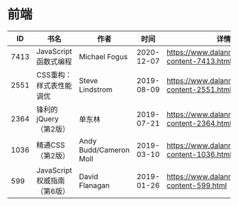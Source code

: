 # 前端

| ID | 书名 | 作者 | 时间 | 详情 | 下载页面 | EPUB下载链接 | MOBI下载链接 | AZW3下载链接 |
| --- | --- | --- | --- | --- | --- | --- | --- | --- |
| 7413 | JavaScript函数式编程 | Michael Fogus | 2020-12-07 | https://www.dalanmei.com/book-content-7413.html | https://www.dalanmei.com/download-book-7413.html | http://ct.dalanmei.com/f/31084289-571627324-780f5d | http://ct.dalanmei.com/f/31084289-572128607-9d3587 | http://ct.dalanmei.com/f/31084289-572188729-eab0df |
| 2551 | CSS重构：样式表性能调优 | Steve Lindstrom | 2019-08-09 | https://www.dalanmei.com/book-content-2551.html | https://www.dalanmei.com/download-book-2551.html | http://ct.dalanmei.com/f/31084289-571582607-7eb941 | http://ct.dalanmei.com/f/31084289-571736417-e294b5 | http://ct.dalanmei.com/f/31084289-571856608-191d98 |
| 2364 | 锋利的jQuery（第2版） | 单东林 | 2019-07-21 | https://www.dalanmei.com/book-content-2364.html | https://www.dalanmei.com/download-book-2364.html | http://ct.dalanmei.com/f/31084289-571589110-56b37d | http://ct.dalanmei.com/f/31084289-571737597-8767de | http://ct.dalanmei.com/f/31084289-571867654-796b8c |
| 1036 | 精通CSS（第2版） | Andy Budd/Cameron Moll | 2019-03-10 | https://www.dalanmei.com/book-content-1036.html |  |  |  |  |
| 599 | JavaScript权威指南（第6版） | David Flanagan | 2019-01-26 | https://www.dalanmei.com/book-content-599.html |  |  |  |  |
